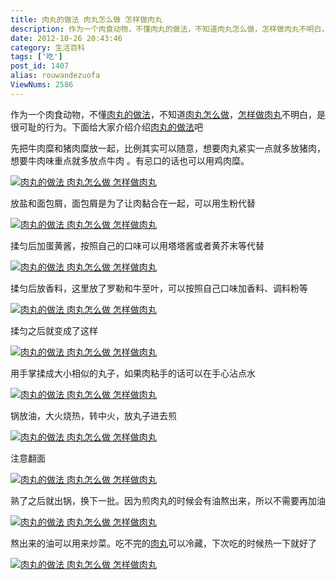 ```yaml
---
title: 肉丸的做法 肉丸怎么做 怎样做肉丸
description: 作为一个肉食动物，不懂肉丸的做法，不知道肉丸怎么做，怎样做肉丸不明白，是很可耻的行为。下面给大家介绍介绍肉丸的做法吧先把牛肉糜和猪肉糜放一起，比例其实可以随意，想要肉丸紧实一点就多放猪肉，想要牛肉味重点就多放点牛肉。有忌口的话也可以用鸡肉糜。放盐和面包屑，面包屑是为了让肉黏合在一起，可以用生粉代替揉匀后加蛋黄酱，按照自己的口味可以用塔塔酱或者黄芥末等代替揉匀后放香料，这里放了罗勒和
date: 2012-10-26 20:43:46
category: 生活百科
tags: ['吃']
post_id: 1407
alias: rouwandezuofa
ViewNums: 2586
---
```


作为一个肉食动物，不懂[肉丸的做法](/blog/rouwandezuofa)，不知道[肉丸怎么做](/blog/rouwandezuofa)，[怎样做肉丸](/blog/rouwandezuofa)不明白，是很可耻的行为。下面给大家介绍介绍[肉丸的做法](/blog/rouwandezuofa)吧

先把牛肉糜和猪肉糜放一起，比例其实可以随意，想要肉丸紧实一点就多放猪肉，想要牛肉味重点就多放点牛肉 。有忌口的话也可以用鸡肉糜。

[![肉丸的做法 肉丸怎么做 怎样做肉丸](http://dulei.si/files/2012/10/08/c9b81448ed258b46786bd61a94a70778.jpg "肉丸的做法 肉丸怎么做 怎样做肉丸")](/blog/rouwandezuofa "肉丸的做法 肉丸怎么做 怎样做肉丸")

放盐和面包屑，面包屑是为了让肉黏合在一起，可以用生粉代替

[![肉丸的做法 肉丸怎么做 怎样做肉丸](http://dulei.si/files/2012/10/08/9b358bbd945ab491ee09e22d9e6e6513.jpg "肉丸的做法 肉丸怎么做 怎样做肉丸")](/blog/rouwandezuofa "肉丸的做法 肉丸怎么做 怎样做肉丸")

揉匀后加蛋黄酱，按照自己的口味可以用塔塔酱或者黄芥末等代替

[![肉丸的做法 肉丸怎么做 怎样做肉丸](http://dulei.si/files/2012/10/08/4ee7bbf5d87d52b6843a9c49d7502a14.jpg "肉丸的做法 肉丸怎么做 怎样做肉丸")](/blog/rouwandezuofa "肉丸的做法 肉丸怎么做 怎样做肉丸")

揉匀后放香料，这里放了罗勒和牛至叶，可以按照自己口味加香料、调料粉等

[![肉丸的做法 肉丸怎么做 怎样做肉丸](http://dulei.si/files/2012/10/08/468ec29507f98a0a67d9480cb0f176a7.jpg "肉丸的做法 肉丸怎么做 怎样做肉丸")](/blog/rouwandezuofa "肉丸的做法 肉丸怎么做 怎样做肉丸")

揉匀之后就变成了这样

[![肉丸的做法 肉丸怎么做 怎样做肉丸](http://dulei.si/files/2012/10/08/80e28206814a591947af888c553ef8fa.jpg "肉丸的做法 肉丸怎么做 怎样做肉丸")](/blog/rouwandezuofa "肉丸的做法 肉丸怎么做 怎样做肉丸")

用手掌揉成大小相似的丸子，如果肉粘手的话可以在手心沾点水

[![肉丸的做法 肉丸怎么做 怎样做肉丸](http://dulei.si/files/2012/10/08/4c695e7c34c195701fe0c442c964582c.jpg "肉丸的做法 肉丸怎么做 怎样做肉丸")](/blog/rouwandezuofa "肉丸的做法 肉丸怎么做 怎样做肉丸")

锅放油，大火烧热，转中火，放丸子进去煎

[![肉丸的做法 肉丸怎么做 怎样做肉丸](http://dulei.si/files/2012/10/08/182eb99d1180d56cbe9dd5d3d9bbd353.jpg "肉丸的做法 肉丸怎么做 怎样做肉丸")](/blog/rouwandezuofa "肉丸的做法 肉丸怎么做 怎样做肉丸")

注意翻面

[![肉丸的做法 肉丸怎么做 怎样做肉丸](http://dulei.si/files/2012/10/08/b50d2a931af3c9062e81772f4b05540e.jpg "肉丸的做法 肉丸怎么做 怎样做肉丸")](/blog/rouwandezuofa "肉丸的做法 肉丸怎么做 怎样做肉丸")

熟了之后就出锅，换下一批。因为煎肉丸的时候会有油熬出来，所以不需要再加油

[![肉丸的做法 肉丸怎么做 怎样做肉丸](http://dulei.si/files/2012/10/08/2a87902ac726c4dc45c957a67fc4b2a8.jpg "肉丸的做法 肉丸怎么做 怎样做肉丸")](/blog/rouwandezuofa "肉丸的做法 肉丸怎么做 怎样做肉丸")

熬出来的油可以用来炒菜。吃不完的[肉丸](/blog/rouwandezuofa)可以冷藏，下次吃的时候热一下就好了

[![肉丸的做法 肉丸怎么做 怎样做肉丸](http://dulei.si/files/2012/10/08/59dd787c456f4f927c33e648c75218fc.jpg "肉丸的做法 肉丸怎么做 怎样做肉丸")](/blog/rouwandezuofa "肉丸的做法 肉丸怎么做 怎样做肉丸")

